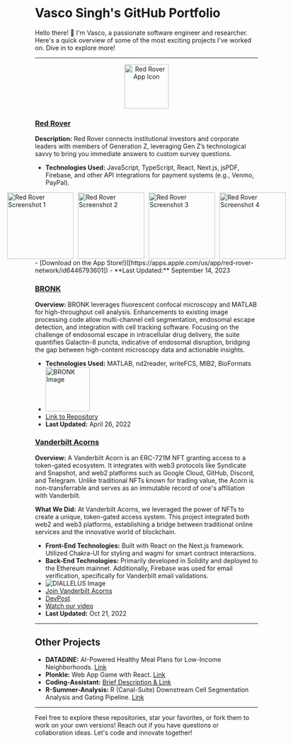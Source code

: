 # Vasco Singh's GitHub Portfolio

Hello there! 👋 I'm Vasco, a passionate software engineer and researcher. Here's a quick overview of some of the most exciting projects I've worked on. Dive in to explore more!

---

<div style="text-align:center;">
    <img src="https://i.imgur.com/wa0AKwW.jpg" alt="Red Rover App Icon" width="100">
</div>

### **<u>Red Rover</u>**

**Description:** Red Rover connects institutional investors and corporate leaders with members of Generation Z, leveraging Gen Z’s technological savvy to bring you immediate answers to custom survey questions.
- **Technologies Used:** JavaScript, TypeScript, React, Next.js, jsPDF, Firebase, and other API integrations for payment systems (e.g., Venmo, PayPal).
<div style="display: flex; justify-content: center;">
    <img src="https://imgur.com/Tl25go4.jpg" alt="Red Rover Screenshot 1" width="150" style="margin-right:10px;">
    <img src="https://i.imgur.com/X32oSwz.jpg" alt="Red Rover Screenshot 2" width="150" style="margin-right:10px;">
    <img src="https://i.imgur.com/hFaNQrI.jpg" alt="Red Rover Screenshot 3" width="150" style="margin-right:10px;">
    <img src="https://i.imgur.com/ET2RW68.jpg" alt="Red Rover Screenshot 4" width="150">
  </div>
- [Download on the App Store!]([https://apps.apple.com/us/app/red-rover-network/id6446793601])
- **Last Updated:** September 14, 2023

### **<u>BRONK</u>**

**Overview:** BRONK leverages fluorescent confocal microscopy and MATLAB for high-throughput cell analysis. Enhancements to existing image processing code allow multi-channel cell segmentation, endosomal escape detection, and integration with cell tracking software. Focusing on the challenge of endosomal escape in intracellular drug delivery, the suite quantifies Galactin-8 puncta, indicative of endosomal disruption, bridging the gap between high-content microscopy data and actionable insights.

- **Technologies Used:** MATLAB, nd2reader, writeFCS, MIB2, BioFormats
- <img src="https://i.imgur.com/Zywieok.jpg" alt="BRONK Image" width="100"> <!-- Adjusted the width to make the image smaller -->
- [Link to Repository](https://github.com/VascoSingh/BRONK)
- **Last Updated:** April 26, 2022

### **<u>Vanderbilt Acorns</u>**

**Overview:** A Vanderbilt Acorn is an ERC-721M NFT granting access to a token-gated ecosystem. It integrates with web3 protocols like Syndicate and Snapshot, and web2 platforms such as Google Cloud, GitHub, Discord, and Telegram. Unlike traditional NFTs known for trading value, the Acorn is non-transferrable and serves as an immutable record of one's affiliation with Vanderbilt.

**What We Did:** At Vanderbilt Acorns, we leveraged the power of NFTs to create a unique, token-gated access system. This project integrated both web2 and web3 platforms, establishing a bridge between traditional online services and the innovative world of blockchain.

- **Front-End Technologies:** Built with React on the Next.js framework. Utilized Chakra-UI for styling and wagmi for smart contract interactions.
- **Back-End Technologies:** Primarily developed in Solidity and deployed to the Ethereum mainnet. Additionally, Firebase was used for email verification, specifically for Vanderbilt email validations.
- ![DIALLELUS Image](https://i.imgur.com/UoU2Jwq.png)
- [Join Vanderbilt Acorns](https://vanderbilt-acorns.vercel.app/)
- [DevPost](https://devpost.com/software/vanderbilt-acorns)
- [Watch our video](https://youtu.be/1R4r78_Mx7Y?si=08WXhUquwWFhZmpO)
- **Last Updated:** Oct 21, 2022

---

## Other Projects

- **DATADINE:** AI-Powered Healthy Meal Plans for Low-Income Neighborhoods. [Link](https://github.com/VascoSingh/DATADINE)
- **Plonkle:** Web App Game with React. [Link](https://github.com/VascoSingh/Plonkle)
- **Coding-Assistant:** [Brief Description & Link](URL_TO_REPOSITORY)
- **R-Summer-Analysis:** R (Canal-Suite) Downstream Cell Segmentation Analysis and Gating Pipeline. [Link](https://github.com/VascoSingh/R-Summer-Analysis/commit/984c981395170bfb40001ab80b2c41868d2292ee)

---

Feel free to explore these repositories, star your favorites, or fork them to work on your own versions! Reach out if you have questions or collaboration ideas. Let's code and innovate together!
